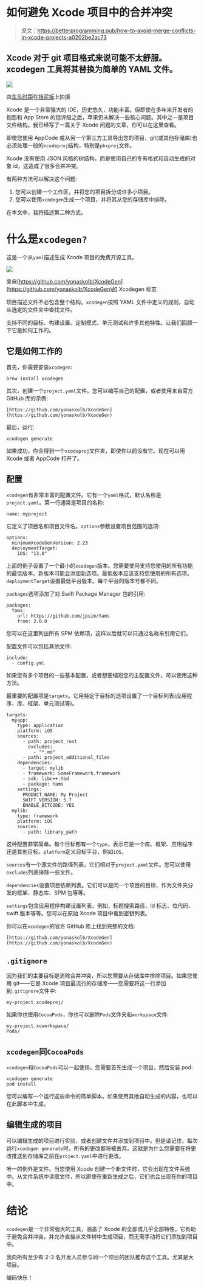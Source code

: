 # 如何避免 Xcode 项目中的合并冲突

> 原文：<https://betterprogramming.pub/how-to-avoid-merge-conflicts-in-xcode-projects-a0202be2ac73>

## Xcode 对于 git 项目格式来说可能不太舒服。xcodegen 工具将其替换为简单的 YAML 文件。

![](img/6cb9e9f73bec2fcadcd9ccce6c89e0cc.png)

由[车头时距](https://unsplash.com/@headwayio?utm_source=medium&utm_medium=referral)在[挡泥板](https://unsplash.com?utm_source=medium&utm_medium=referral)上拍摄

Xcode 是一个非常强大的 IDE，历史悠久，功能丰富。但即使在多年来开发者的抱怨和 App Store 的低评级之后，苹果仍未解决一些核心问题。其中之一是项目文件结构。我已经写了一篇关于 Xcode 问题的文章，你可以在这里查看。

即使您使用 AppCode 或从另一个第三方工具导出您的项目，git(或其他存储库)也必须处理一般的`xcodeproj`结构，特别是`pbxproj`文件。

Xcode 没有使用 JSON 风格的树结构，而是使用自己的专有格式和自动生成的对象 id，这造成了很多合并冲突。

有两种方法可以解决这个问题:

1.  您可以创建一个工作区，并将您的项目拆分成许多小项目。
2.  您可以使用`xcodegen`生成一个项目，并将其从您的存储库中排除。

在本文中，我将描述第二种方式。

# 什么是`xcodegen?`

这是一个从`yaml`描述生成 Xcode 项目的免费开源工具。

![](img/0bf88940d0d0c28c6f9eea0c0c84a633.png)

来自[https://github.com/yonaskolb/XcodeGen](https://github.com/yonaskolb/XcodeGen)的 Xcodegen 标志

项目描述文件不必包含整个结构。`xcodegen`按照 YAML 文件中定义的规则，自动从选定的文件夹中查找文件。

支持不同的目标、构建设置、定制模式、单元测试和许多其他特性。让我们回顾一下它是如何工作的。

## 它是如何工作的

首先，你需要安装`xcodegen`:

```
brew install xcodegen
```

其次，创建一个`project.yaml`文件。您可以编写自己的配置，或者使用来自官方 GitHub 库的示例:

```
[https://github.com/yonaskolb/XcodeGen](https://github.com/yonaskolb/XcodeGen)
```

最后，运行:

```
xcodegen generate
```

如果成功，你会得到一个`xcodeproj`文件夹，即使你以前没有它。现在可以用 Xcode 或者 AppCode 打开了。

## 配置

`xcodegen`有非常丰富的配置文件。它有一个`yaml`格式，默认名称是`project.yaml`。第一行通常是项目的名称:

```
name: myproject
```

它定义了项目名和项目文件名。`options`参数设置项目范围的选项:

```
options:
  minimumXcodeGenVersion: 2.23
  deploymentTarget:
    iOS: "13.0"
```

上面的例子设置了一个最小的`xcodegen`版本。您需要使用支持您使用的所有功能的最低版本。新版本可能会添加新选项。最低版本应该支持您使用的所有选项。`deploymentTarget`设置最低平台版本。每个平台的版本号都不同。

`packages`选项添加了对 Swift Package Manager 包的引用:

```
packages:
  Yams:
    url: https://github.com/jpsim/Yams
    from: 2.0.0
```

您可以在这里列出所有 SPM 依赖项，这样以后就可以只通过名称来引用它们。

配置文件可以包括其他文件:

```
include:
  - config.yml
```

如果您有多个项目的一些基本配置，或者想要缩短您的主配置文件，可以使用这种方法。

最重要的配置项是`targets`。它用特定于目标的选项设置了一个目标列表(应用程序、库、框架、单元测试等)。

```
targets:
  myapp:
    type: application
    platform: iOS
    sources:
      - path: project_root
        excludes: 
          - "*.md"
      - path: project_additional_files
    dependencies:
      - target: mylib
      - framework: SomeFramework.framework
      - sdk: libc++.tbd
      - package: Yams
    settings:
      PRODUCT_NAME: My Project
      SWIFT_VERSION: 5.7
      ENABLE_BITCODE: YES
  mylib:
    type: framework
    platform: iOS
    sources:
      - path: library_path
```

这种配置非常简单。每个目标都有一个`type`，表示它是一个库、框架、应用程序还是其他目标。`platform`定义目标平台，例如`iOS`。

`sources`有一个源文件的路径列表。它们相对于`project.yaml`文件。您可以使用`excludes`列表排除一些文件。

`dependencies`设置项目依赖列表。它们可以是同一个项目的目标、作为文件夹分发的框架、静态库、SPM 包等等。

`settings`包含应用程序构建设置列表。例如，标题搜索路径、ld 标志、位代码、swift 版本等等。您可以在原始 Xcode 项目中看到密钥列表。

你可以在`xcodegen`的官方 GitHub 库上找到完整的文档:

```
[https://github.com/yonaskolb/XcodeGen](https://github.com/yonaskolb/XcodeGen)
```

## `.gitignore`

因为我们的主要目标是消除合并冲突，所以您需要从存储库中排除项目。如果您使用 git——它是 Xcode 项目最流行的存储库——您需要将这一行添加到`.gitignore`文件中:

```
my-project.xcodeproj/
```

如果你也使用`CocoaPods`，你也可以删除`Pods`文件夹和`workspace`文件:

```
my-project.xcworkspace/
Pods/
```

## `xcodegen`同`CocoaPods`

`xcodegen`和`CocoaPods`可以一起使用。您需要首先生成一个项目，然后安装 pod:

```
xcodegen generate
pod install
```

您可以编写一个运行这些命令的简单脚本。如果使用其他自动生成的内容，也可以在此脚本中生成。

## 编辑生成的项目

可以编辑生成的项目进行实验，或者创建文件并添加到项目中。但是请记住，每次运行`xcodegen generate`时，所有的更改都将被丢弃。这就是为什么您需要在将更改推送到存储库之前在`project.yaml`中进行更改。

唯一的例外是文件。当您使用 Xcode 创建一个新文件时，它会出现在文件系统中。从文件系统中读取文件，所以即使在重新生成之后，它们也会出现在你的项目中。

# 结论

`xcodegen`是一个非常强大的工具，涵盖了 Xcode 的全部或几乎全部特性。它有助于避免合并冲突，并允许直接从文件树中生成项目，而无需手动将它们添加到项目中。

我向所有至少有 2-3 名开发人员参与同一个项目的团队推荐这个工具。尤其是大项目。

编码快乐！
